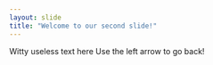 ```yaml
---
layout: slide
title: "Welcome to our second slide!"
---
```

Witty useless text here
Use the left arrow to go back!
